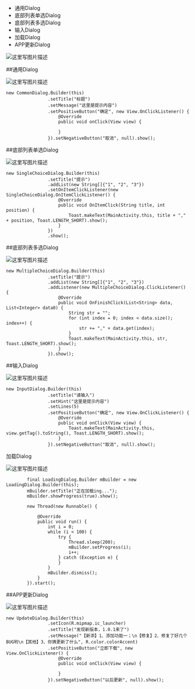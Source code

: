  - 通用Dialog
 - 底部列表单选Dialog
 - 底部列表多选Dialog
 - 输入Dialog
 - 加载Dialog
 - APP更新Dialog

![这里写图片描述](http://img.blog.csdn.net/20170808215157956?watermark/2/text/aHR0cDovL2Jsb2cuY3Nkbi5uZXQvanlqODQ5MTE1Mjg3/font/5a6L5L2T/fontsize/400/fill/I0JBQkFCMA==/dissolve/70/gravity/SouthEast)

##通用Dialog

![这里写图片描述](http://img.blog.csdn.net/20170808213610557?watermark/2/text/aHR0cDovL2Jsb2cuY3Nkbi5uZXQvanlqODQ5MTE1Mjg3/font/5a6L5L2T/fontsize/400/fill/I0JBQkFCMA==/dissolve/70/gravity/SouthEast)

```
new CommonDialog.Builder(this)
                .setTitle("标题")
                .setMessage("这里是提示内容")
                .setPositiveButton("确定", new View.OnClickListener() {
                    @Override
                    public void onClick(View view) {

                    }
                }).setNegativeButton("取消", null).show();
```

##底部列表单选Dialog

![这里写图片描述](http://img.blog.csdn.net/20170808213904553?watermark/2/text/aHR0cDovL2Jsb2cuY3Nkbi5uZXQvanlqODQ5MTE1Mjg3/font/5a6L5L2T/fontsize/400/fill/I0JBQkFCMA==/dissolve/70/gravity/SouthEast)

```
new SingleChoiceDialog.Builder(this)
				.setTitle("提示")
                .addList(new String[]{"1", "2", "3"})
                .setOnItemClickListener(new SingleChoiceDialog.OnItemClickListener() {
                    @Override
                    public void OnItemClick(String title, int position) {
                        Toast.makeText(MainActivity.this, title + "," + position, Toast.LENGTH_SHORT).show();
                    }
                })
                .show();
```

##底部列表多选Dialog

![这里写图片描述](http://img.blog.csdn.net/20170808214043223?watermark/2/text/aHR0cDovL2Jsb2cuY3Nkbi5uZXQvanlqODQ5MTE1Mjg3/font/5a6L5L2T/fontsize/400/fill/I0JBQkFCMA==/dissolve/70/gravity/SouthEast)

```
new MultipleChoiceDialog.Builder(this)
				.setTitle("提示")
                .addList(new String[]{"1", "2", "3"})
                .addListener(new MultipleChoiceDialog.ClickListener() {
                    @Override
                    public void OnFinishClick(List<String> data, List<Integer> data0) {
                        String str = "";
                        for (int index = 0; index < data.size(); index++) {
                            str += "," + data.get(index);
                        }
                        Toast.makeText(MainActivity.this, str, Toast.LENGTH_SHORT).show();
                    }
                }).show();
```

##输入Dialog

![这里写图片描述](http://img.blog.csdn.net/20170808214448788?watermark/2/text/aHR0cDovL2Jsb2cuY3Nkbi5uZXQvanlqODQ5MTE1Mjg3/font/5a6L5L2T/fontsize/400/fill/I0JBQkFCMA==/dissolve/70/gravity/SouthEast)

```
new InputDialog.Builder(this)
                .setTitle("请输入")
                .setHint("这里是提示内容")
                .setLines(5)
                .setPositiveButton("确定", new View.OnClickListener() {
                    @Override
                    public void onClick(View view) {
                        Toast.makeText(MainActivity.this, view.getTag().toString(), Toast.LENGTH_SHORT).show();
                    }
                }).setNegativeButton("取消", null).show();
```

加载Dialog

![这里写图片描述](http://img.blog.csdn.net/20170808214759126?watermark/2/text/aHR0cDovL2Jsb2cuY3Nkbi5uZXQvanlqODQ5MTE1Mjg3/font/5a6L5L2T/fontsize/400/fill/I0JBQkFCMA==/dissolve/70/gravity/SouthEast)

```
		final LoadingDialog.Builder mBuilder = new LoadingDialog.Builder(this);
        mBuilder.setTitle("正在加载ing...");
        mBuilder.showProgress(true).show();

        new Thread(new Runnable() {

            @Override
            public void run() {
                int i = 0;
                while (i < 100) {
                    try {
                        Thread.sleep(200);
                        mBuilder.setProgress(i);
                        i++;
                    } catch (Exception e) {
                    }
                }
                mBuilder.dismiss();
            }
        }).start();
```

##APP更新Dialog

![这里写图片描述](http://img.blog.csdn.net/20170808214851846?watermark/2/text/aHR0cDovL2Jsb2cuY3Nkbi5uZXQvanlqODQ5MTE1Mjg3/font/5a6L5L2T/fontsize/400/fill/I0JBQkFCMA==/dissolve/70/gravity/SouthEast)

```
new UpdateDialog.Builder(this)
                .setIcon(R.mipmap.ic_launcher)
                .setTitle("发现新版本，1.0.1来了")
                .setMessage("【新添】1、添加功能一；\n【修复】2、修复了好几个BUG哟\n【其他】3、你猜更新了什么", R.color.colorAccent)
                .setPositiveButton("立即下载", new View.OnClickListener() {
                    @Override
                    public void onClick(View view) {

                    }
                }).setNegativeButton("以后更新", null).show();
```
